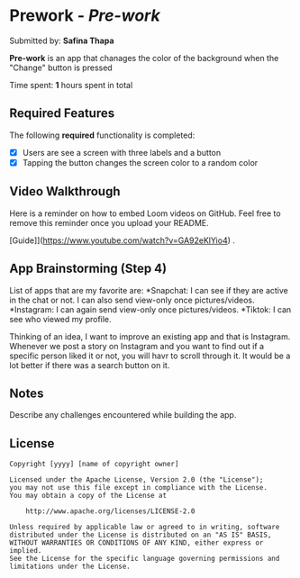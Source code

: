 # Prework - *Pre-work*

Submitted by: **Safina Thapa**

**Pre-work** is an app that chanages the color of the background when the "Change" button is pressed

Time spent: **1** hours spent in total

## Required Features

The following **required** functionality is completed:

- [x] Users are see a screen with three labels and a button
- [x] Tapping the button changes the screen color to a random color
 
## Video Walkthrough

Here is a reminder on how to embed Loom videos on GitHub. Feel free to remove this reminder once you upload your README. 

[Guide]](https://www.youtube.com/watch?v=GA92eKlYio4) .


## App Brainstorming (Step 4)

List of apps that are my favorite are:
*Snapchat: I can see if they are active in the chat or not. I can also send view-only once pictures/videos.
*Instagram: I can again send view-only once pictures/videos.
*Tiktok: I can see who viewed my profile.

Thinking of an idea, I want to improve an existing app and that is Instagram. Whenever we post a story on Instagram and you want to find out if a specific person liked it or not, you will havr to scroll through it. It would be a lot better if there was a search button on it.

## Notes

Describe any challenges encountered while building the app.

## License

    Copyright [yyyy] [name of copyright owner]

    Licensed under the Apache License, Version 2.0 (the "License");
    you may not use this file except in compliance with the License.
    You may obtain a copy of the License at

        http://www.apache.org/licenses/LICENSE-2.0

    Unless required by applicable law or agreed to in writing, software
    distributed under the License is distributed on an "AS IS" BASIS,
    WITHOUT WARRANTIES OR CONDITIONS OF ANY KIND, either express or implied.
    See the License for the specific language governing permissions and
    limitations under the License.
